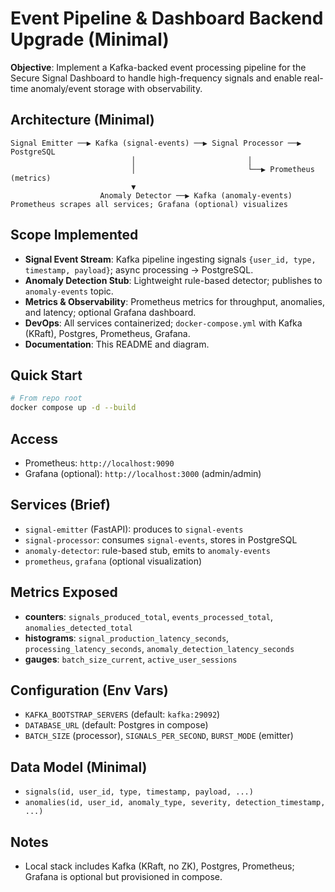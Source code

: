 # Event Pipeline & Dashboard Backend Upgrade (Minimal)

**Objective**: Implement a Kafka-backed event processing pipeline for the Secure Signal Dashboard to handle high-frequency signals and enable real-time anomaly/event storage with observability.

## Architecture (Minimal)
```
Signal Emitter ──▶ Kafka (signal-events) ──▶ Signal Processor ──▶ PostgreSQL
                           │                         │
                           │                         └──▶ Prometheus (metrics)
                           ▼
                    Anomaly Detector ──▶ Kafka (anomaly-events)
Prometheus scrapes all services; Grafana (optional) visualizes
```

## Scope Implemented
- **Signal Event Stream**: Kafka pipeline ingesting signals `{user_id, type, timestamp, payload}`; async processing → PostgreSQL.
- **Anomaly Detection Stub**: Lightweight rule-based detector; publishes to `anomaly-events` topic.
- **Metrics & Observability**: Prometheus metrics for throughput, anomalies, and latency; optional Grafana dashboard.
- **DevOps**: All services containerized; `docker-compose.yml` with Kafka (KRaft), Postgres, Prometheus, Grafana.
- **Documentation**: This README and diagram.

## Quick Start
```bash
# From repo root
docker compose up -d --build
```

## Access
- Prometheus: `http://localhost:9090`
- Grafana (optional): `http://localhost:3000` (admin/admin)

## Services (Brief)
- `signal-emitter` (FastAPI): produces to `signal-events`
- `signal-processor`: consumes `signal-events`, stores in PostgreSQL
- `anomaly-detector`: rule-based stub, emits to `anomaly-events`
- `prometheus`, `grafana` (optional visualization)


## Metrics Exposed
- **counters**: `signals_produced_total`, `events_processed_total`, `anomalies_detected_total`
- **histograms**: `signal_production_latency_seconds`, `processing_latency_seconds`, `anomaly_detection_latency_seconds`
- **gauges**: `batch_size_current`, `active_user_sessions`

## Configuration (Env Vars)
- `KAFKA_BOOTSTRAP_SERVERS` (default: `kafka:29092`)
- `DATABASE_URL` (default: Postgres in compose)
- `BATCH_SIZE` (processor), `SIGNALS_PER_SECOND`, `BURST_MODE` (emitter)

## Data Model (Minimal)
- `signals(id, user_id, type, timestamp, payload, ...)`
- `anomalies(id, user_id, anomaly_type, severity, detection_timestamp, ...)`

## Notes
- Local stack includes Kafka (KRaft, no ZK), Postgres, Prometheus; Grafana is optional but provisioned in compose.
